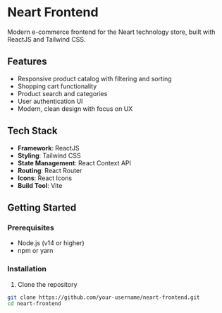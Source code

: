 # Neart Frontend

Modern e-commerce frontend for the Neart technology store, built with ReactJS and Tailwind CSS.

## Features

- Responsive product catalog with filtering and sorting
- Shopping cart functionality
- Product search and categories
- User authentication UI
- Modern, clean design with focus on UX

## Tech Stack

- **Framework**: ReactJS
- **Styling**: Tailwind CSS
- **State Management**: React Context API
- **Routing**: React Router
- **Icons**: React Icons
- **Build Tool**: Vite

## Getting Started

### Prerequisites

- Node.js (v14 or higher)
- npm or yarn

### Installation

1. Clone the repository
```bash
git clone https://github.com/your-username/neart-frontend.git
cd neart-frontend
